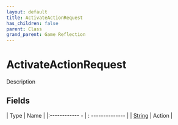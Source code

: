 ```yaml
---
layout: default
title: ActivateActionRequest
has_children: false
parent: Class
grand_parent: Game Reflection
---
```

# ActivateActionRequest
Description 

## Fields
| Type | Name |
|:------------ - | : -------------- |
| [String](game-reflection/components/string.md) | Action |
